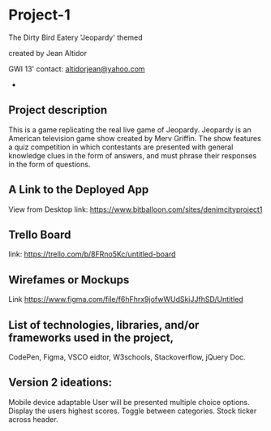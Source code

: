# Project-1
The Dirty Bird Eatery 
'Jeopardy' themed

created by Jean Altidor

GWI 13'
contact: altidorjean@yahoo.com

-


Project description
-
This is a game replicating the real live game of Jeopardy. Jeopardy is an American television game show created by Merv Griffin. The show features a quiz competition in which contestants are presented with general knowledge clues in the form of answers, and must phrase their responses in the form of questions. 

A Link to the Deployed App
-
View from Desktop
link: https://www.bitballoon.com/sites/denimcityproject1


Trello Board
-
link: https://trello.com/b/8FRno5Kc/untitled-board

Wirefames or Mockups 
-
Link https://www.figma.com/file/f6hFhrx9jofwWUdSkiJJfhSD/Untitled

List of technologies, libraries, and/or frameworks used in the project,
-
CodePen, Figma, VSCO eidtor, W3schools, Stackoverflow, jQuery Doc.

Version 2 ideations:
-
Mobile device adaptable
User will be presented multiple choice options.
Display the users highest scores. Toggle between categories. Stock ticker across header.


